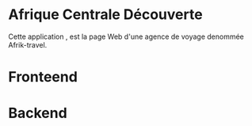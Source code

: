 # Afrique Centrale Découverte
Cette application , est la page Web d'une agence de voyage denommée Afrik-travel. 
# Fronteend
# Backend
